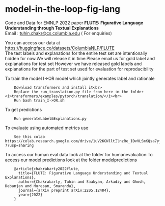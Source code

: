# model-in-the-loop-fig-lang

Code and Data for EMNLP 2022 paper <b>FLUTE: Figurative Language Understanding through Textual Explanations</b><br>
Email : tuhin.chakr@cs.columbia.edu ( For enquiries)



You can access our data at https://huggingface.co/datasets/ColumbiaNLP/FLUTE<br>
The test labels and explanations for the entire test set are intentionally hidden for now.We will release it in time.Please email us for gold label and explanations for test set
However we have released gold labels and explanations for the part of test set used for evaluation for reproducibility

To train the model I->OR model which jointly generates label and rationale<br>


        Download transformers and install it<br>
        Replace the run_translation.py file from here in the folder <i>transformers/examples/pytorch/translation/</i><br>
        Run bash train_I->OR.sh

To get predictions  
        
        Run generateLabel&Explanations.py

To evaluate using automated metrics use
        
                
        See this colab https://colab.research.google.com/drive/1uV26GNlltIlnzRe_IDvVLSmKQsa7yj-7?usp=sharing
        
To access our human eval data look at the folder for humanevaluation
To access our model predictions look at the folder modelpredictions
 
        @article{chakrabarty2022flute,
          title={FLUTE: Figurative Language Understanding and Textual Explanations},
          author={Chakrabarty, Tuhin and Saakyan, Arkadiy and Ghosh, Debanjan and Muresan, Smaranda},
          journal={arXiv preprint arXiv:2205.12404},
          year={2022}
        }
